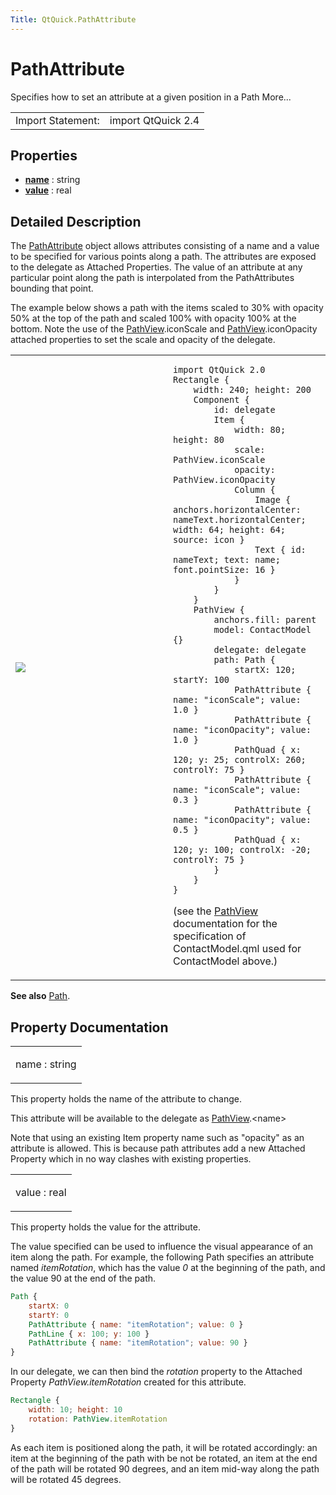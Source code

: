 ```yaml
---
Title: QtQuick.PathAttribute
---
```

        
PathAttribute
=============

<span class="subtitle"></span>
Specifies how to set an attribute at a given position in a Path More...

|                   |                    |
|-------------------|--------------------|
| Import Statement: | import QtQuick 2.4 |

<span id="properties"></span>
Properties
----------

-   ****[name](#name-prop)**** : string
-   ****[value](#value-prop)**** : real

<span id="details"></span>
Detailed Description
--------------------

The [PathAttribute](index.html) object allows attributes consisting of a name and a value to be specified for various points along a path. The attributes are exposed to the delegate as Attached Properties. The value of an attribute at any particular point along the path is interpolated from the PathAttributes bounding that point.

The example below shows a path with the items scaled to 30% with opacity 50% at the top of the path and scaled 100% with opacity 100% at the bottom. Note the use of the [PathView](../QtQuick.PathView.md).iconScale and [PathView](../QtQuick.PathView.md).iconOpacity attached properties to set the scale and opacity of the delegate.

<table>
<colgroup>
<col width="50%" />
<col width="50%" />
</colgroup>
<tbody>
<tr class="odd">
<td><p><img src="https://developer.ubuntu.com/static/devportal_uploaded/d1166bef-1020-4ee4-af7a-cc16c96a26c7-api/apps/qml/sdk-15.04/QtQuick.PathAttribute/images/declarative-pathattribute.png" /></p></td>
<td><pre class="qml"><code>import QtQuick 2.0
Rectangle {
    width: 240; height: 200
    Component {
        id: delegate
        Item {
            width: 80; height: 80
            scale: PathView.iconScale
            opacity: PathView.iconOpacity
            Column {
                Image { anchors.horizontalCenter: nameText.horizontalCenter; width: 64; height: 64; source: icon }
                Text { id: nameText; text: name; font.pointSize: 16 }
            }
        }
    }
    PathView {
        anchors.fill: parent
        model: ContactModel {}
        delegate: delegate
        path: Path {
            startX: 120; startY: 100
            PathAttribute { name: &quot;iconScale&quot;; value: 1.0 }
            PathAttribute { name: &quot;iconOpacity&quot;; value: 1.0 }
            PathQuad { x: 120; y: 25; controlX: 260; controlY: 75 }
            PathAttribute { name: &quot;iconScale&quot;; value: 0.3 }
            PathAttribute { name: &quot;iconOpacity&quot;; value: 0.5 }
            PathQuad { x: 120; y: 100; controlX: -20; controlY: 75 }
        }
    }
}</code></pre>
<p>(see the <a href="QtQuick.PathView.md">PathView</a> documentation for the specification of ContactModel.qml used for ContactModel above.)</p></td>
</tr>
</tbody>
</table>

**See also** [Path](../QtQuick.Path.md).

Property Documentation
----------------------

<table>
<colgroup>
<col width="100%" />
</colgroup>
<tbody>
<tr class="odd">
<td><p><span id="name-prop"></span><span class="name">name</span> : <span class="type">string</span></p></td>
</tr>
</tbody>
</table>

This property holds the name of the attribute to change.

This attribute will be available to the delegate as [PathView](../QtQuick.PathView.md).&lt;name&gt;

Note that using an existing Item property name such as "opacity" as an attribute is allowed. This is because path attributes add a new Attached Property which in no way clashes with existing properties.

<table>
<colgroup>
<col width="100%" />
</colgroup>
<tbody>
<tr class="odd">
<td><p><span id="value-prop"></span><span class="name">value</span> : <span class="type">real</span></p></td>
</tr>
</tbody>
</table>

This property holds the value for the attribute.

The value specified can be used to influence the visual appearance of an item along the path. For example, the following Path specifies an attribute named *itemRotation*, which has the value *0* at the beginning of the path, and the value 90 at the end of the path.

``` qml
Path {
    startX: 0
    startY: 0
    PathAttribute { name: "itemRotation"; value: 0 }
    PathLine { x: 100; y: 100 }
    PathAttribute { name: "itemRotation"; value: 90 }
}
```

In our delegate, we can then bind the *rotation* property to the Attached Property *PathView.itemRotation* created for this attribute.

``` qml
Rectangle {
    width: 10; height: 10
    rotation: PathView.itemRotation
}
```

As each item is positioned along the path, it will be rotated accordingly: an item at the beginning of the path with be not be rotated, an item at the end of the path will be rotated 90 degrees, and an item mid-way along the path will be rotated 45 degrees.

